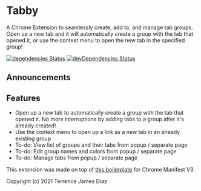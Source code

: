 # Tabby

A Chrome Extension to seamlessly create, add to, and manage tab groups. Open up
a new tab and it will automatically create a group with the tab that opened it,
or use the context menu to open the new tab in the specified group!

[![dependencies Status](https://david-dm.org/lxieyang/chrome-extension-boilerplate-react/status.svg)](https://david-dm.org/lxieyang/chrome-extension-boilerplate-react)
[![devDependencies Status](https://david-dm.org/lxieyang/chrome-extension-boilerplate-react/dev-status.svg)](https://david-dm.org/lxieyang/chrome-extension-boilerplate-react?type=dev)

## Announcements

## Features

- Open up a new tab to automatically create a group with the tab that opened it.
No more interruptions by adding tabs to a group after it's already created!
- Use the context menu to open up a link as a new tab in an already existing
group
- To-do: View list of groups and their tabs from popup / separate page
- To-do: Edit group names and colors from popup / separate page
- To-do: Manage tabs from popup / separate page

This extension was made on top of [this boilerplate](https://github.com/lxieyang/chrome-extension-boilerplate-react) for Chrome Manifest V3.

Copyright (c) 2021 Terrence James Diaz
